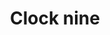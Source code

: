 ---
title: Clock nine
tags: ["clock", "nine", "time", "watch", "hour", "analog", "face", "countdown"]
icon: clock-nine
svg: '<svg xmlns="http://www.w3.org/2000/svg" width="24" height="24" fill="none" viewBox="0 0 24 24" stroke-width="1.5" stroke-linecap="round" stroke-linejoin="round" stroke="currentColor"><path d="M12 6v6H7.5"/><circle cx="12" cy="12" r="9"/></svg>'
---
